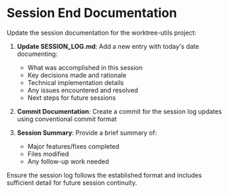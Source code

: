 # Session End Documentation

Update the session documentation for the worktree-utils project:

1. **Update SESSION_LOG.md**: Add a new entry with today's date documenting:
   - What was accomplished in this session
   - Key decisions made and rationale
   - Technical implementation details
   - Any issues encountered and resolved
   - Next steps for future sessions

2. **Commit Documentation**: Create a commit for the session log updates using conventional commit format

3. **Session Summary**: Provide a brief summary of:
   - Major features/fixes completed
   - Files modified
   - Any follow-up work needed

Ensure the session log follows the established format and includes sufficient detail for future session continuity.
